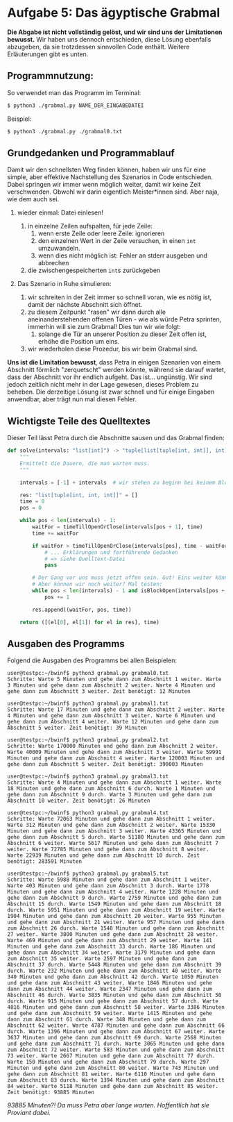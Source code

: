 # Aufgabe 5: Das ägyptische Grabmal

**Die Abgabe ist nicht vollständig gelöst, und wir sind uns der Limitationen bewusst.** Wir haben uns dennoch entschieden, diese Lösung ebenfalls abzugeben, da sie trotzdessen sinnvollen Code enthält. Weitere Erläuterungen gibt es unten.

## Programmnutzung:

So verwendet man das Programm im Terminal:

```bash
$ python3 ./grabmal.py NAME_DER_EINGABEDATEI
```

Beispiel:

```bash
$ python3 ./grabmal.py ./grabmal0.txt
```

## Grundgedanken und Programmablauf

Damit wir den schnellsten Weg finden können, haben wir uns für eine simple, aber effektive Nachstellung des Szenarios in Code entschieden. Dabei springen wir immer wenn möglich weiter, damit wir keine Zeit verschwenden. Obwohl wir darin eigentlich Meister\*innen sind. Aber naja, wie dem auch sei.

1. wieder einmal: Datei einlesen!
    1. in einzelne Zeilen aufspalten, für jede Zeile:
        1. wenn erste Zeile oder leere Zeile: ignorieren
        2. den einzelnen Wert in der Zeile versuchen, in einen `int` umzuwandeln.
        3. wenn dies nicht möglich ist: Fehler an stderr ausgeben und abbrechen
    2. die zwischengespeicherten `int`s zurückgeben

2. Das Szenario in Ruhe simulieren:
    1. wir schreiten in der Zeit immer so schnell voran, wie es nötig ist, damit der nächste Abschnitt sich öffnet.
    2. zu diesem Zeitpunkt "rasen" wir dann durch alle aneinanderstehenden offenen Türen - wie als würde Petra sprinten, immerhin will sie zum Grabmal! Dies tun wir wie folgt:
        1. solange die Tür an unserer Position zu dieser Zeit offen ist, erhöhe die Position um eins.
    3. wir wiederholen diese Prozedur, bis wir beim Grabmal sind.

**Uns ist die Limitation bewusst**, dass Petra in einigen Szenarien von einem Abschnitt förmlich "zerquetscht" werden könnte, während sie darauf wartet, dass der Abschnitt vor ihr endlich aufgeht. Das ist... ungünstig. Wir sind jedoch zeitlich nicht mehr in der Lage gewesen, dieses Problem zu beheben. Die derzeitige Lösung ist zwar schnell und für einige Eingaben anwendbar, aber trägt nun mal diesen Fehler.

## Wichtigste Teile des Quelltextes

Dieser Teil lässt Petra durch die Abschnitte sausen und das Grabmal finden:

```python
def solve(intervals: "list[int]") -> "tuple[list[tuple[int, int]], int]":
    """
    Ermittelt die Dauern, die man warten muss.
    """

    intervals = [-1] + intervals  # wir stehen zu beginn bei keinem Block.

    res: "list[tuple[int, int, int]]" = []
    time = 0
    pos = 0

    while pos < len(intervals) - 1:
        waitFor = timeTillOpenOrClose(intervals[pos + 1], time)
        time += waitFor

        if waitFor > timeTillOpenOrClose(intervals[pos], time - waitFor):
            # ... Erklärungen und fortführende Gedanken
            # => siehe Quelltext-Datei
            pass

        # Der Gang vor uns muss jetzt offen sein. Gut! Eins weiter könnten wir schon.
        # Aber können wir noch weiter? Mal testen:
        while pos < len(intervals) - 1 and isBlockOpen(intervals[pos + 1], time):
            pos += 1

        res.append((waitFor, pos, time))

    return ([(el[0], el[1]) for el in res], time)
```

## Ausgaben des Programms

Folgend die Ausgaben des Programms bei allen Beispielen:

```
user@testpc:~/bwinf$ python3 grabmal.py grabmal0.txt
Schritte: Warte 5 Minuten und gehe dann zum Abschnitt 1 weiter. Warte 3 Minuten und gehe dann zum Abschnitt 2 weiter. Warte 4 Minuten und gehe dann zum Abschnitt 3 weiter. Zeit benötigt: 12 Minuten

user@testpc:~/bwinf$ python3 grabmal.py grabmal1.txt
Schritte: Warte 17 Minuten und gehe dann zum Abschnitt 2 weiter. Warte 4 Minuten und gehe dann zum Abschnitt 3 weiter. Warte 6 Minuten und gehe dann zum Abschnitt 4 weiter. Warte 12 Minuten und gehe dann zum Abschnitt 5 weiter. Zeit benötigt: 39 Minuten

user@testpc:~/bwinf$ python3 grabmal.py grabmal2.txt
Schritte: Warte 170000 Minuten und gehe dann zum Abschnitt 2 weiter. Warte 40009 Minuten und gehe dann zum Abschnitt 3 weiter. Warte 59991 Minuten und gehe dann zum Abschnitt 4 weiter. Warte 120003 Minuten und gehe dann zum Abschnitt 5 weiter. Zeit benötigt: 390003 Minuten

user@testpc:~/bwinf$ python3 grabmal.py grabmal3.txt
Schritte: Warte 4 Minuten und gehe dann zum Abschnitt 1 weiter. Warte 18 Minuten und gehe dann zum Abschnitt 6 durch. Warte 1 Minuten und gehe dann zum Abschnitt 9 durch. Warte 3 Minuten und gehe dann zum Abschnitt 10 weiter. Zeit benötigt: 26 Minuten

user@testpc:~/bwinf$ python3 grabmal.py grabmal4.txt
Schritte: Warte 72063 Minuten und gehe dann zum Abschnitt 1 weiter. Warte 312 Minuten und gehe dann zum Abschnitt 2 weiter. Warte 15330 Minuten und gehe dann zum Abschnitt 3 weiter. Warte 43365 Minuten und gehe dann zum Abschnitt 5 durch. Warte 51180 Minuten und gehe dann zum Abschnitt 6 weiter. Warte 5617 Minuten und gehe dann zum Abschnitt 7 weiter. Warte 72785 Minuten und gehe dann zum Abschnitt 8 weiter. Warte 22939 Minuten und gehe dann zum Abschnitt 10 durch. Zeit benötigt: 283591 Minuten

user@testpc:~/bwinf$ python3 grabmal.py grabmal5.txt
Schritte: Warte 5988 Minuten und gehe dann zum Abschnitt 1 weiter. Warte 403 Minuten und gehe dann zum Abschnitt 3 durch. Warte 1778 Minuten und gehe dann zum Abschnitt 4 weiter. Warte 1228 Minuten und gehe dann zum Abschnitt 9 durch. Warte 2759 Minuten und gehe dann zum Abschnitt 15 durch. Warte 1549 Minuten und gehe dann zum Abschnitt 18 durch. Warte 5951 Minuten und gehe dann zum Abschnitt 19 weiter. Warte 1904 Minuten und gehe dann zum Abschnitt 20 weiter. Warte 955 Minuten und gehe dann zum Abschnitt 21 weiter. Warte 957 Minuten und gehe dann zum Abschnitt 26 durch. Warte 1548 Minuten und gehe dann zum Abschnitt 27 weiter. Warte 3800 Minuten und gehe dann zum Abschnitt 28 weiter. Warte 469 Minuten und gehe dann zum Abschnitt 29 weiter. Warte 141 Minuten und gehe dann zum Abschnitt 33 durch. Warte 186 Minuten und gehe dann zum Abschnitt 34 weiter. Warte 3179 Minuten und gehe dann zum Abschnitt 35 weiter. Warte 2597 Minuten und gehe dann zum Abschnitt 37 durch. Warte 5448 Minuten und gehe dann zum Abschnitt 39 durch. Warte 232 Minuten und gehe dann zum Abschnitt 40 weiter. Warte 340 Minuten und gehe dann zum Abschnitt 42 durch. Warte 1050 Minuten und gehe dann zum Abschnitt 43 weiter. Warte 1846 Minuten und gehe dann zum Abschnitt 44 weiter. Warte 2347 Minuten und gehe dann zum Abschnitt 46 durch. Warte 3835 Minuten und gehe dann zum Abschnitt 50 durch. Warte 915 Minuten und gehe dann zum Abschnitt 57 durch. Warte 4816 Minuten und gehe dann zum Abschnitt 58 weiter. Warte 3386 Minuten und gehe dann zum Abschnitt 59 weiter. Warte 1415 Minuten und gehe dann zum Abschnitt 61 durch. Warte 348 Minuten und gehe dann zum Abschnitt 62 weiter. Warte 4787 Minuten und gehe dann zum Abschnitt 66 durch. Warte 1396 Minuten und gehe dann zum Abschnitt 67 weiter. Warte 3637 Minuten und gehe dann zum Abschnitt 69 durch. Warte 2568 Minuten und gehe dann zum Abschnitt 71 durch. Warte 3065 Minuten und gehe dann zum Abschnitt 72 weiter. Warte 583 Minuten und gehe dann zum Abschnitt 73 weiter. Warte 2667 Minuten und gehe dann zum Abschnitt 77 durch. Warte 150 Minuten und gehe dann zum Abschnitt 79 durch. Warte 297 Minuten und gehe dann zum Abschnitt 80 weiter. Warte 743 Minuten und gehe dann zum Abschnitt 81 weiter. Warte 6110 Minuten und gehe dann zum Abschnitt 83 durch. Warte 1394 Minuten und gehe dann zum Abschnitt 84 weiter. Warte 5118 Minuten und gehe dann zum Abschnitt 85 weiter. Zeit benötigt: 93885 Minuten
```

_93885 Minuten?! Da muss Petra aber lange warten. Hoffentlich hat sie Proviant dabei._
